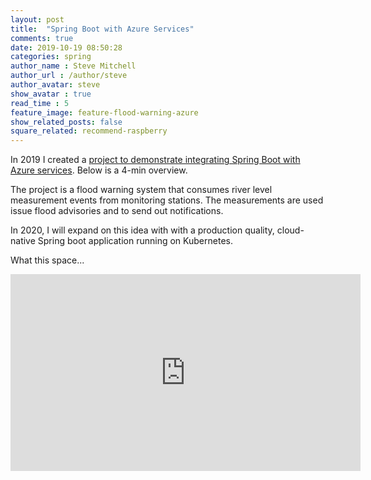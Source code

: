 ```yaml
---
layout: post
title:  "Spring Boot with Azure Services"
comments: true
date: 2019-10-19 08:50:28
categories: spring
author_name : Steve Mitchell
author_url : /author/steve
author_avatar: steve
show_avatar : true
read_time : 5
feature_image: feature-flood-warning-azure
show_related_posts: false
square_related: recommend-raspberry
---
```


In 2019 I created a <a href="https://github.com/smitchell/water-monitoring-azure-example">
project to demonstrate integrating Spring Boot with Azure services</a>. Below is a 4-min overview.

The project is a flood warning system that consumes river level measurement events from monitoring stations. 
The measurements are used issue flood advisories and to send out notifications.

In 2020, I will expand on this idea with with a production quality, cloud-native Spring boot application 
running on Kubernetes.

What this space...

<iframe width="560" height="315" src="https://www.youtube.com/embed/lW3zlj3zWjM" frameborder="0" allow="accelerometer; autoplay; encrypted-media; gyroscope; picture-in-picture" allowfullscreen></iframe>



[jekyll]:      http://jekyllrb.com
[jekyll-gh]:   https://github.com/jekyll/jekyll
[jekyll-help]: https://github.com/jekyll/jekyll-help
